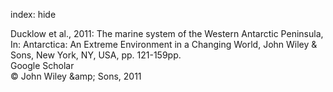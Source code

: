 index: hide

<div class="Citation">

  <div class="Citation-body">
    <div class="Citation-text">Ducklow et al., 2011: The marine system of the Western Antarctic Peninsula, In: <span class="Article-bookTitle">Antarctica: An Extreme Environment in a Changing World, </span>John Wiley & Sons, New York, NY, USA, pp. 121-159pp.</div>
    <div class="Citation-links">
      <div class="CitationLink" data-href="https://scholar.google.com/scholar?q=The+marine+system+of+the+Western+Antarctic+Peninsula">
        <div class="CitationLink-icon CitationLink-Scholar"></div>
        <div class="CitationLink-text">Google Scholar</div>
      </div>
    </div>
  </div>
</div>


<div class="Citation-copy">
&copy; John Wiley &amp;amp; Sons, 2011
</div>
